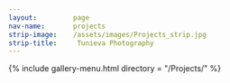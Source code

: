 ```yaml
---
layout:         page
nav-name:       projects
strip-image:    /assets/images/Projects_strip.jpg
strip-title:     Tunieva Photography
---
```

{% include gallery-menu.html directory = "/Projects/" %}
